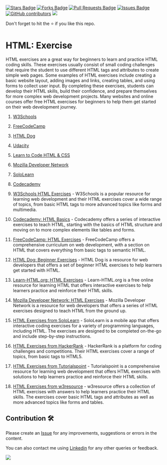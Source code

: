 <a href="https://github.com/drshahizan/learn-php/stargazers"><img src="https://img.shields.io/github/stars/drshahizan/learn-php" alt="Stars Badge"/></a>
<a href="https://github.com/drshahizan/learn-php/network/members"><img src="https://img.shields.io/github/forks/drshahizan/learn-php" alt="Forks Badge"/></a>
<a href="https://github.com/drshahizan/learn-php/pulls"><img src="https://img.shields.io/github/issues-pr/drshahizan/learn-php" alt="Pull Requests Badge"/></a>
<a href="https://github.com/drshahizan/learn-php/issues"><img src="https://img.shields.io/github/issues/drshahizan/learn-php" alt="Issues Badge"/></a>
<a href="https://github.com/drshahizan/learn-php/graphs/contributors"><img alt="GitHub contributors" src="https://img.shields.io/github/contributors/drshahizan/learn-php?color=2b9348"></a>
![](https://visitor-badge.glitch.me/badge?page_id=drshahizan/learn-php)

Don't forget to hit the :star: if you like this repo.

# HTML: Exercise
HTML exercises are a great way for beginners to learn and practice HTML coding skills. These exercises usually consist of small coding challenges that require the student to use different HTML tags and attributes to create simple web pages. Some examples of HTML exercises include creating a basic website layout, adding images and links, creating tables, and using forms to collect user input. By completing these exercises, students can develop their HTML skills, build their confidence, and prepare themselves for more complex web development projects. Many websites and online courses offer free HTML exercises for beginners to help them get started on their web development journey.

1. [W3Schools](https://www.w3schools.com/html/exercise.asp)
2. [FreeCodeCamp](https://www.freecodecamp.org/learn/responsive-web-design/#basic-html-and-html5)
3. [HTML Dog](https://htmldog.com/examples/)
4. [Udacity](https://www.udacity.com/course/intro-to-html-and-css--ud001)
5. [Learn to Code HTML & CSS](https://learn.shayhowe.com/html-css/)
6. [Mozilla Developer Network](https://developer.mozilla.org/en-US/docs/Learn/HTML/Introduction_to_HTML/Exercises)
7. [SoloLearn](https://www.sololearn.com/Course/HTML/)
8. [Codecademy](https://www.codecademy.com/learn/learn-html)



1. [W3Schools HTML Exercises](https://www.w3schools.com/html/exercise.asp) - W3Schools is a popular resource for learning web development and their HTML exercises cover a wide range of topics, from basic HTML tags to more advanced topics like forms and multimedia.

2. [Codecademy: HTML Basics](https://www.codecademy.com/learn/learn-html) - Codecademy offers a series of interactive exercises to teach HTML, starting with the basics of HTML structure and moving on to more complex elements like tables and forms.

3. [FreeCodeCamp: HTML Exercises](https://www.freecodecamp.org/learn/responsive-web-design/basic-html-and-html5/) - FreeCodeCamp offers a comprehensive curriculum on web development, with a section on HTML that covers everything from basic tags to semantic HTML.

4. [HTML Dog: Beginner Exercises](https://htmldog.com/examples/) - HTML Dog is a resource for web developers that offers a set of beginner HTML exercises to help learners get started with HTML.

5. [Learn-HTML.org: HTML Exercises](https://www.learn-html.org/) - Learn-HTML.org is a free online resource for learning HTML that offers interactive exercises to help learners practice and reinforce their HTML skills.

6. [Mozilla Developer Network: HTML Exercises](https://developer.mozilla.org/en-US/docs/Learn/HTML/Introduction_to_HTML) - Mozilla Developer Network is a resource for web developers that offers a series of HTML exercises designed to teach HTML from the ground up.

7. [HTML Exercises from SoloLearn](https://www.sololearn.com/Course/HTML/) - SoloLearn is a mobile app that offers interactive coding exercises for a variety of programming languages, including HTML. The exercises are designed to be completed on-the-go and include step-by-step instructions.

8. [HTML Exercises from HackerRank](https://www.hackerrank.com/domains/html) - HackerRank is a platform for coding challenges and competitions. Their HTML exercises cover a range of topics, from basic tags to HTML5.

9. [HTML Exercises from Tutorialspoint](https://www.tutorialspoint.com/html_exercises.htm) - Tutorialspoint is a comprehensive resource for learning web development that offers HTML exercises with solutions to help learners practice and reinforce their HTML skills.

10. [HTML Exercises from w3resource](https://www.w3resource.com/html-exercises/) - w3resource offers a collection of HTML exercises with answers to help learners practice their HTML skills. The exercises cover basic HTML tags and attributes as well as more advanced topics like forms and tables.

## Contribution 🛠️
Please create an [Issue](https://github.com/drshahizan/learn-php/issues) for any improvements, suggestions or errors in the content.

You can also contact me using [Linkedin](https://www.linkedin.com/in/drshahizan/) for any other queries or feedback.

![](https://visitor-badge.glitch.me/badge?page_id=drshahizan)
